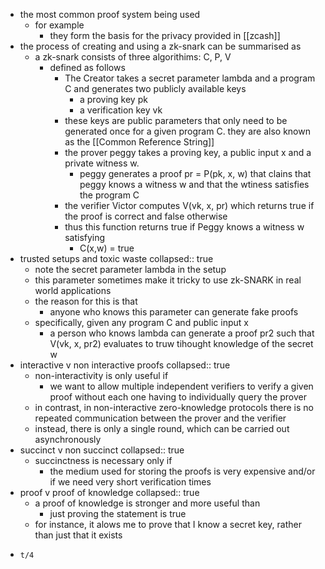 - the most common proof system being used
	- for example
		- they form the basis for the privacy provided in [[zcash]]
- the process of creating and using a zk-snark can be summarised as
	- a zk-snark consists of three algorithims: C, P, V
		- defined as follows
			- The Creator takes a secret parameter lambda and a program C and generates two publicly available keys
				- a proving key pk
				- a verification key vk
			- these keys are public parameters that only need to be generated once for a given program C. they are also known as the [[Common Reference String]]
			- the prover peggy takes a proving key, a public input x and a private witness w.
				- peggy generates a proof pr = P(pk, x, w) that clains that peggy knows a witness w and that the wtiness satisfies the program C
			- the verifier Victor computes V(vk, x, pr) which returns true if the proof is correct and false otherwise
			- thus this function returns true if Peggy knows a witness w satisfying
				- C(x,w) = true
- trusted setups and toxic waste
  collapsed:: true
	- note the secret parameter lambda in the setup
	- this parameter sometimes make it tricky to use zk-SNARK in real world applications
	- the reason for this is that
		- anyone who knows this parameter can generate fake proofs
	- specifically, given any program C and public input x
		- a person who knows lambda can generate a proof pr2 such that V(vk, x, pr2) evaluates to truw tihought knowledge of the secret w
- interactive v non interactive proofs
  collapsed:: true
	- non-interactivity is only useful if
		- we want to allow multiple independent verifiers to verify a given proof without each one having to individually query the prover
	- in contrast, in non-interactive zero-knowledge protocols there is no repeated communication between the prover and the verifier
	- instead, there is only a single round, which can be carried out asynchronously
- succinct v non succinct
  collapsed:: true
	- succinctness is necessary only if
		- the medium used for storing the proofs is very expensive and/or if we need very short verification times
- proof v proof of knowledge
  collapsed:: true
	- a proof of knowledge is stronger and more useful than
		- just proving the statement is true
	- for instance, it alows me to prove that I know a secret key, rather than just that it exists
- ```mermaid
  t/4